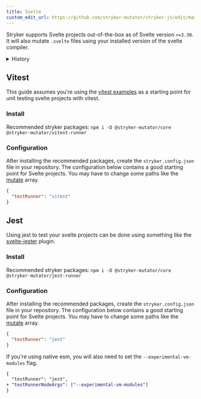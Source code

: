 ```yaml
---
title: Svelte
custom_edit_url: https://github.com/stryker-mutator/stryker-js/edit/master/docs/guides/svelte.md
---
```


Stryker supports Svelte projects out-of-the-box as of Svelte version `>=3.30`. It will also mutate `.svelte` files using your installed version of the svelte compiler.

<details>

<summary>History</summary>

| Version | Changes                                  |
| ------- | ---------------------------------------- |
| 8.0     | Add support for mutating `.svelte` files |

</details>


## Vitest

This guide assumes you're using the [vitest examples](https://vitest.dev/guide/#examples) as a starting point for unit testing svelte projects with vitest.

### Install

Recommended stryker packages: `npm i -D @stryker-mutator/core @stryker-mutator/vitest-runner`

### Configuration

After installing the recommended packages, create the `stryker.config.json` file in your repository.
The configuration below contains a good starting point for Svelte projects.
You may have to change some paths like the [mutate](../configuration.md#mutate-string) array.

```json
{
  "testRunner": "vitest"
}
```

## Jest

Using jest to test your svelte projects can be done using something like the [svelte-jester](https://github.com/svelteness/svelte-jester#svelte-jester) plugin.


### Install

Recommended stryker packages: `npm i -D @stryker-mutator/core @stryker-mutator/jest-runner`

### Configuration

After installing the recommended packages, create the `stryker.config.json` file in your repository.
The configuration below contains a good starting point for Svelte projects.
You may have to change some paths like the [mutate](../configuration.md#mutate-string) array.

```json
{
  "testRunner": "jest"
}
```

If you're using native esm, you will also need to set the `--experimental-vm-modules` flag.

```diff
{
  "testRunner": "jest",
+ "testRunnerNodeArgs": ["--experimental-vm-modules"]
}
```
